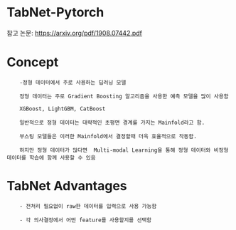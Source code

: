 # TabNet-Pytorch

참고 논문:  https://arxiv.org/pdf/1908.07442.pdf

# Concept 
        
        -정형 데이터에서 주로 사용하는 딥러닝 모델
        
        정형 데이터는 주로 Gradient Boosting 알고리즘을 사용한 예측 모델을 많이 사용함
        
        XGBoost, LightGBM, CatBoost
        
        일반적으로 정형 데이터는 대략적인 초평면 경계를 가지는 Mainfold라고 함.
        
        부스팅 모델들은 이러한 Mainfold에서 결정할때 더욱 효율적으로 작동함.
        
        하지만 정형 데이터가 많다면  Multi-modal Learning을 통해 정형 데이터와 비정형 데이터를 학습에 함께 사용할 수 있음
        
        
# TabNet Advantages


        - 전처리 필요없이 raw한 데이터를 입력으로 사용 가능함
        
        - 각 의사결정에서 어떤 feature를 사용할지를 선택함
        
        



